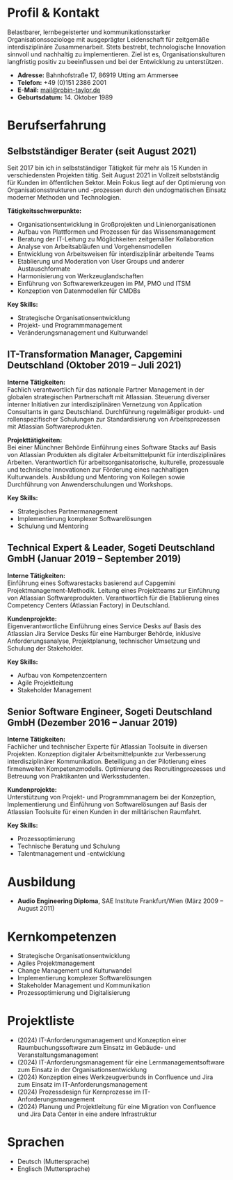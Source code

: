 # Profil & Kontakt

Belastbarer, lernbegeisterter und kommunikationsstarker Organisationssoziologe mit ausgeprägter Leidenschaft für zeitgemäße interdisziplinäre Zusammenarbeit. Stets bestrebt, technologische Innovation sinnvoll und nachhaltig zu implementieren. Ziel ist es, Organisationskulturen langfristig positiv zu beeinflussen und bei der Entwicklung zu unterstützen.

- **Adresse:** Bahnhofstraße 17, 86919 Utting am Ammersee
- **Telefon:** +49 (0)151 2386 2001
- **E-Mail:**  [mail@robin-taylor.de](mailto:mail@robin-taylor.de)
- **Geburtsdatum:** 14. Oktober 1989

# Berufserfahrung

## Selbstständiger Berater (seit August 2021)

Seit 2017 bin ich in selbstständiger Tätigkeit für mehr als 15 Kunden in verschiedensten Projekten tätig. Seit August 2021 in Vollzeit selbstständig für Kunden im öffentlichen Sektor. Mein Fokus liegt auf der Optimierung von Organisationsstrukturen und -prozessen durch den undogmatischen Einsatz moderner Methoden und Technologien.

**Tätigkeitsschwerpunkte:**

- Organisationsentwicklung in Großprojekten und Linienorganisationen
- Aufbau von Plattformen und Prozessen für das Wissensmanagement
- Beratung der IT-Leitung zu Möglichkeiten zeitgemäßer Kollaboration
- Analyse von Arbeitsabläufen und Vorgehensmodellen
- Entwicklung von Arbeitsweisen für interdisziplinär arbeitende Teams
- Etablierung und Moderation von User Groups und anderer Austauschformate
- Harmonisierung von Werkzeuglandschaften 
- Einführung von Softwarewerkzeugen im PM, PMO und ITSM
- Konzeption von Datenmodellen für CMDBs

**Key Skills:**

- Strategische Organisationsentwicklung
- Projekt- und Programmmanagement
- Veränderungsmanagement und Kulturwandel

## IT-Transformation Manager, Capgemini Deutschland (Oktober 2019 – Juli 2021)

**Interne Tätigkeiten:**  
Fachlich verantwortlich für das nationale Partner Management in der globalen strategischen Partnerschaft mit Atlassian. Steuerung diverser interner Initiativen zur interdisziplinären Vernetzung von Application Consultants in ganz Deutschland. Durchführung regelmäßiger produkt- und rollenspezifischer Schulungen zur Standardisierung von Arbeitsprozessen mit Atlassian Softwareprodukten.

**Projekttätigkeiten:**  
Bei einer Münchner Behörde Einführung eines Software Stacks auf Basis von Atlassian Produkten als digitaler Arbeitsmittelpunkt für interdisziplinäres Arbeiten. Verantwortlich für arbeitsorganisatorische, kulturelle, prozessuale und technische Innovationen zur Förderung eines nachhaltigen Kulturwandels. Ausbildung und Mentoring von Kollegen sowie Durchführung von Anwenderschulungen und Workshops.

**Key Skills:**

- Strategisches Partnermanagement
- Implementierung komplexer Softwarelösungen
- Schulung und Mentoring

## Technical Expert & Leader, Sogeti Deutschland GmbH (Januar 2019 – September 2019)

**Interne Tätigkeiten:**  
Einführung eines Softwarestacks basierend auf Capgemini Projektmanagement-Methodik. Leitung eines Projektteams zur Einführung von Atlassian Softwareprodukten. Verantwortlich für die Etablierung eines Competency Centers (Atlassian Factory) in Deutschland.

**Kundenprojekte:**  
Eigenverantwortliche Einführung eines Service Desks auf Basis des Atlassian Jira Service Desks für eine Hamburger Behörde, inklusive Anforderungsanalyse, Projektplanung, technischer Umsetzung und Schulung der Stakeholder.

**Key Skills:**

- Aufbau von Kompetenzcentern
- Agile Projektleitung
- Stakeholder Management

## Senior Software Engineer, Sogeti Deutschland GmbH (Dezember 2016 – Januar 2019)

**Interne Tätigkeiten:**  
Fachlicher und technischer Experte für Atlassian Toolsuite in diversen Projekten. Konzeption digitaler Arbeitsmittelpunkte zur Verbesserung interdisziplinärer Kommunikation. Beteiligung an der Pilotierung eines firmenweiten Kompetenzmodells. Optimierung des Recruitingprozesses und Betreuung von Praktikanten und Werksstudenten.

**Kundenprojekte:**  
Unterstützung von Projekt- und Programmmanagern bei der Konzeption, Implementierung und Einführung von Softwarelösungen auf Basis der Atlassian Toolsuite für einen Kunden in der militärischen Raumfahrt.

**Key Skills:**
- Prozessoptimierung
- Technische Beratung und Schulung
- Talentmanagement und -entwicklung

# Ausbildung

-   **Audio Engineering Diploma**, SAE Institute Frankfurt/Wien (März 2009 – August 2011)

# Kernkompetenzen

- Strategische Organisationsentwicklung
- Agiles Projektmanagement
- Change Management und Kulturwandel
- Implementierung komplexer Softwarelösungen
- Stakeholder Management und Kommunikation
- Prozessoptimierung und Digitalisierung

# Projektliste

- (2024) IT-Anforderungsmanagement und Konzeption einer Raumbuchungssoftware zum Einsatz im Gebäude- und Veranstaltungsmanagement 
- (2024) IT-Anforderungsmanagement für eine Lernmanagementsoftware zum Einsatz in der Organisationsentwicklung 
- (2024) Konzeption eines Werkzeugverbunds in Confluence und Jira zum Einsatz im IT-Anforderungsmanagement 
- (2024) Prozessdesign für Kernprozesse im IT-Anforderungsmanagement 
- (2024) Planung und Projektleitung für eine Migration von Confluence und Jira Data Center in eine andere Infrastruktur 

# Sprachen

- Deutsch (Muttersprache)
- Englisch (Muttersprache)
